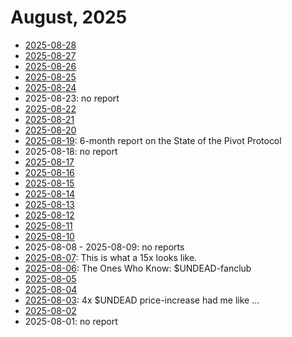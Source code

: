 # August, 2025

* [2025-08-28](28)
* [2025-08-27](27)
* [2025-08-26](26)
* [2025-08-25](25)
* [2025-08-24](24)
* 2025-08-23: no report
* [2025-08-22](22)
* [2025-08-21](21)
* [2025-08-20](20)
* [2025-08-19](19): 6-month report on the State of the Pivot Protocol
* 2025-08-18: no report
* [2025-08-17](17)
* [2025-08-16](16)
* [2025-08-15](15)
* [2025-08-14](14)
* [2025-08-13](13)
* [2025-08-12](12)
* [2025-08-11](11)
* [2025-08-10](10)
* 2025-08-08 - 2025-08-09: no reports
* [2025-08-07](07): This is what a 15x looks like.
* [2025-08-06](06): The Ones Who Know: $UNDEAD-fanclub
* [2025-08-05](05)
* [2025-08-04](04)
* [2025-08-03](03): 4x $UNDEAD price-increase had me like ...
* [2025-08-02](02)
* 2025-08-01: no report

